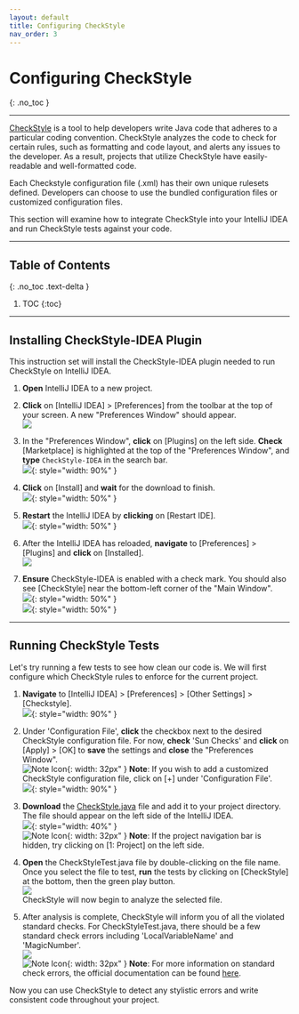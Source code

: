 ```yaml
---
layout: default
title: Configuring CheckStyle
nav_order: 3
---
```


# Configuring CheckStyle
{: .no_toc }


---

[CheckStyle](https://checkstyle.sourceforge.io/) is a tool to help developers write Java code that adheres to a particular coding convention. CheckStyle analyzes the code to check for certain rules, such as formatting and code layout, and alerts any issues to the developer. As a result, projects that utilize CheckStyle have easily-readable and well-formatted code.

Each Checkstyle configuration file (.xml) has their own unique rulesets defined. Developers can choose to use the bundled configuration files or customized configuration files.

This section will examine how to integrate CheckStyle into your IntelliJ IDEA and run CheckStyle tests against your code.

---

## Table of Contents
{: .no_toc .text-delta }

1. TOC
{:toc}

---

## Installing CheckStyle-IDEA Plugin
This instruction set will install the CheckStyle-IDEA plugin needed to run CheckStyle on IntelliJ IDEA.

1. **Open** IntelliJ IDEA to a new project.

2. **Click** on \[IntelliJ IDEA\] > \[Preferences\] from the toolbar at the top of your screen. A new "Preferences Window" should appear.<br>
![](https://github.com/seungho0106/Documentation/blob/gh-pages/assets/images/version-control/vc4.png?raw=true)

3. In the "Preferences Window", **click** on \[Plugins\] on the left side. **Check** \[Marketplace\] is highlighted at the top of the "Preferences Window", and **type** `CheckStyle-IDEA` in the search bar.<br>
![](https://github.com/seungho0106/Documentation/blob/gh-pages/assets/images/checkstyle/checkstyle01.png?raw=true){: style="width: 90%" }

4. **Click** on \[Install\] and **wait** for the download to finish.<br>
![](https://github.com/seungho0106/Documentation/blob/gh-pages/assets/images/checkstyle/checkstyle02.png?raw=true){: style="width: 50%" }

5. **Restart** the IntelliJ IDEA by **clicking** on \[Restart IDE\].<br>
![](https://github.com/seungho0106/Documentation/blob/gh-pages/assets/images/checkstyle/checkstyle03.png?raw=true){: style="width: 50%" }

6. After the IntelliJ IDEA has reloaded, **navigate** to \[Preferences\] > \[Plugins\] and **click** on \[Installed\].<br>
![](https://github.com/seungho0106/Documentation/blob/gh-pages/assets/images/checkstyle/checkstyle04.png?raw=true)

7. **Ensure** CheckStyle-IDEA is enabled with a check mark. You should also see [CheckStyle] near the bottom-left corner of the "Main Window".<br>
![](https://github.com/seungho0106/Documentation/blob/gh-pages/assets/images/checkstyle/checkstyle05.png?raw=true){: style="width: 50%" }<br>
![](https://github.com/seungho0106/Documentation/blob/gh-pages/assets/images/checkstyle/checkstyle06.png?raw=true){: style="width: 50%" }

---

## Running CheckStyle Tests
Let's try running a few tests to see how clean our code is. We will first configure which CheckStyle rules to enforce for the current project. 

1. **Navigate** to \[IntelliJ IDEA\] > \[Preferences\] > \[Other Settings\] > \[Checkstyle\].<br>
![](https://github.com/seungho0106/Documentation/blob/gh-pages/assets/images/checkstyle/checkstyle07.png?raw=true){: style="width: 90%" }<br>

2. Under 'Configuration File', **click** the checkbox next to the desired CheckStyle configuration file. For now, **check** 'Sun Checks' and **click** on \[Apply\] > \[OK\] to **save** the settings and **close** the "Preferences Window".<br>
![Note Icon](https://github.com/seungho0106/Documentation/blob/gh-pages/assets/images/note-icon.png?raw=true){: width: 32px" }
**Note**: If you wish to add a customized CheckStyle configuration file, click on \[+\] under 'Configuration File'.<br>
![](https://github.com/seungho0106/Documentation/blob/gh-pages/assets/images/checkstyle/checkstyle08.png?raw=true){: style="width: 90%" }<br>

3. **Download** the <a href="https://raw.githubusercontent.com/seungho0106/Documentation/gh-pages/assets/images/checkstyle/CheckStyle.java" download>CheckStyle.java</a> file and add it to your project directory. The file should appear on the left side of the IntelliJ IDEA.<br>
![](https://github.com/seungho0106/Documentation/blob/gh-pages/assets/images/checkstyle/checkstyle09.png?raw=true){: style="width: 40%" }<br>
![Note Icon](https://github.com/seungho0106/Documentation/blob/gh-pages/assets/images/note-icon.png?raw=true){: width: 32px" } **Note**: If the project navigation bar is hidden, try clicking on \[1: Project\] on the left side.<br>

4. **Open** the CheckStyleTest.java file by double-clicking on the file name. Once you select the file to test, **run** the tests by clicking on \[CheckStyle\] at the bottom, then the green play button.<br>
![](https://github.com/seungho0106/Documentation/blob/gh-pages/assets/images/checkstyle/checkstyle10.png?raw=true)<br>
CheckStyle will now begin to analyze the selected file.

5. After analysis is complete, CheckStyle will inform you of all the violated standard checks. For CheckStyleTest.java, there should be a few standard check errors including 'LocalVariableName' and 'MagicNumber'.<br>
![](https://github.com/seungho0106/Documentation/blob/gh-pages/assets/images/checkstyle/checkstyle11.png?raw=true)<br>
![Note Icon](https://github.com/seungho0106/Documentation/blob/gh-pages/assets/images/note-icon.png?raw=true){: width: 32px" }
**Note**: For more information on standard check errors, the official documentation can be found [here](https://checkstyle.sourceforge.io/checks.html).

Now you can use CheckStyle to detect any stylistic errors and write consistent code throughout your project.

